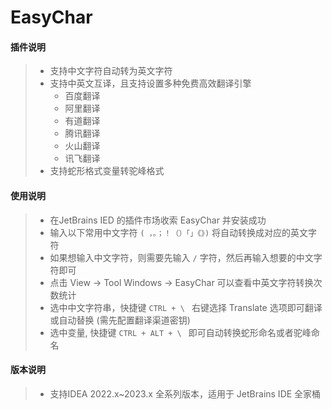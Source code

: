 # EasyChar

#### 插件说明
> * 支持中文字符自动转为英文字符
> * 支持中英文互译，且支持设置多种免费高效翻译引擎
>   * 百度翻译
>   * 阿里翻译
>   * 有道翻译
>   * 腾讯翻译
>   * 火山翻译
>   * 讯飞翻译
> * 支持蛇形格式变量转驼峰格式

#### 使用说明
> * 在JetBrains IED 的插件市场收索 EasyChar 并安装成功
> * 输入以下常用中文字符 `( ，。；！（）「」《》)` 将自动转换成对应的英文字符
> * 如果想输入中文字符，则需要先输入 `/` 字符，然后再输入想要的中文字符即可
> * 点击 View -> Tool Windows -> EasyChar 可以查看中英文字符转换次数统计
> * 选中中文字符串，快捷键 `CTRL + \ ` 右键选择 Translate 选项即可翻译或自动替换 (需先配置翻译渠道密钥)
> * 选中变量, 快捷键 `CTRL + ALT + \ ` 即可自动转换蛇形命名或者驼峰命名

#### 版本说明
> * 支持IDEA 2022.x~2023.x 全系列版本，适用于 JetBrains IDE 全家桶
